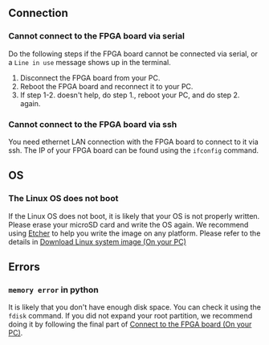 ## Connection

### Cannot connect to the FPGA board via serial
Do the following steps if the FPGA board cannot be connected via serial, or a `Line in use` message shows up in the terminal. 
1. Disconnect the FPGA board from your PC.
2. Reboot the FPGA board and reconnect it to your PC.
3. If step 1-2. doesn't help, do step 1., reboot your PC, and do step 2. again.

### Cannot connect to the FPGA board via ssh
You need ethernet LAN connection with the FPGA board to connect to it via ssh.
The IP of your FPGA board can be found using the `ifconfig` command.

## OS
### The Linux OS does not boot
If the Linux OS does not boot, it is likely that your OS is not properly written. 
Please erase your microSD card and write the OS again.
We recommend using [Etcher](https://www.balena.io/etcher/) to help you write the image on any platform.
Please refer to the details in <a href="../install/install.html#download-linux-system-image-on-your-pc">Download Linux system image (On your PC)</a>


## Errors
### `memory error` in python
It is likely that you don't have enough disk space. 
You can check it using the `fdisk` command. 
If you did not expand your root partition, we recommend doing it by following the final part of <a href="../install/install.html#connect-to-the-fpga-board-on-your-pc">Connect to the FPGA board (On your PC)</a>.
